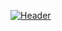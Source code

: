 [![Header](https://raw.githubusercontent.com/MartinHeinz/MartinHeinz/master/readme_header.png "Header")](https://martinheinz.dev/)
